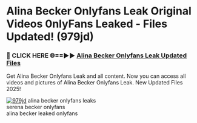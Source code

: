 # Alina Becker Onlyfans Leak Original Videos 0nlyFans Leaked - Files Updated! (979jd)

<h3>🔴 CLICK HERE 🌐==►► <a href="https://tinyurl.com/ms9xzufz" rel="nofollow">Alina Becker Onlyfans Leak Updated Files</a></h3>

Get Alina Becker Onlyfans Leak and all content. Now you can access all videos and pictures of Alina Becker Onlyfans Leak. New Updated Files 2025!

[![979jd](https://i.imgur.com/ppqm5kG.gif)](https://tinyurl.com/ms9xzufz)
alina becker onlyfans leaks<br>
serena becker onlyfans<br>
alina becker leaked onlyfans